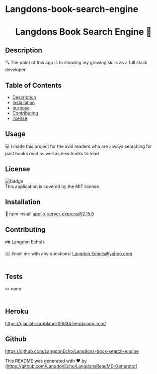 # Langdons-book-search-engine

<h1 align="center">Langdons Book Search Engine 👋</h1>

## Description
🔍 The point of this app is to showing my growing skills as a full stack developer

## Table of Contents
- [Description](#description)
- [Installation](#installation)
- [purpose](#purpose)
- [Contributing](#contributing)
- [license](#license)

## Usage
💻 I made this project for the avid readers who are always searching for past books read as well as new books to read

## License
![badge](https://img.shields.io/badge/license-MIT-brightgreen)
<br />
This application is covered by the MIT license. 

## Installation
💾 npm install apollo-server-express@2.15.0 

## Contributing
👪 Langdon Echols

✉️ Email me with any questions: Langdon.Echols@yahoo.com<br /><br />

## Tests
✏️ none<br />
<br />

## Heroku
https://glacial-scrubland-00634.herokuapp.com/

## Github
https://github.com/LangdonEcho/Langdons-book-search-engine

This README was generated with ❤️ by (https://github.com/LangdonEcho/LangdonsReadME-Generator)